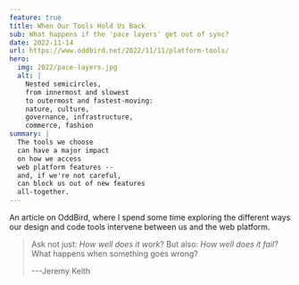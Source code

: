 ```yaml
---
feature: true
title: When Our Tools Hold Us Back
sub: What happens if the 'pace layers' get out of sync?
date: 2022-11-14
url: https://www.oddbird.net/2022/11/11/platform-tools/
hero:
  img: 2022/pace-layers.jpg
  alt: |
    Nested semicircles,
    from innermost and slowest
    to outermost and fastest-moving:
    nature, culture,
    governance, infrastructure,
    commerce, fashion
summary: |
  The tools we choose
  can have a major impact
  on how we access
  web platform features --
  and, if we're not careful,
  can block us out of new features
  all-together.
---
```


An article on OddBird,
where I spend some time exploring
the different ways our
design and code tools intervene
between us and the web platform.

> Ask not just: _How well does it work_?
> But also: _How well does it fail_?
> What happens when something goes wrong?
>
> ---Jeremy Keith

